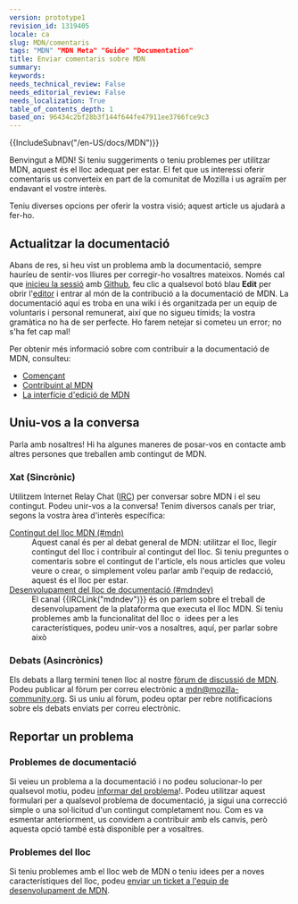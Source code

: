 ```yaml
---
version: prototype1
revision_id: 1319405
locale: ca
slug: MDN/comentaris
tags: "MDN" "MDN Meta" "Guide" "Documentation"
title: Enviar comentaris sobre MDN
summary: 
keywords: 
needs_technical_review: False
needs_editorial_review: False
needs_localization: True
table_of_contents_depth: 1
based_on: 96434c2bf28b3f144f644fe47911ee3766fce9c3
---
```

<div>{{IncludeSubnav("/en-US/docs/MDN")}}</div>

<p>Benvingut a MDN! Si teniu suggeriments o teniu problemes per utilitzar MDN, aquest és el lloc adequat per estar. El fet que us interessi oferir comentaris us converteix en part de la comunitat de Mozilla i us agraïm per endavant el vostre interès<span class="seoSummary">.</span></p>

<p>Teniu diverses opcions per oferir la vostra visió; aquest article us ajudarà a fer-ho.</p>

<h2 id="Update_the_documentation">Actualitzar la documentació</h2>

<p>Abans de res, si heu vist un problema amb la documentació, sempre hauríeu de sentir-vos lliures per corregir-ho vosaltres mateixos. Només cal que <a href="/en-US/docs/MDN/Contribute/Howto/Create_an_MDN_account">inicieu la sessió</a> amb <a href="https://github.com/">Github</a>, feu clic a qualsevol botó blau <strong>Edit</strong> per obrir l'<a href="/en-US/docs/MDN/Contribute/Editor">editor</a> i entrar al món de la contribució a la documentació de MDN. La documentació aquí es troba en una wiki i és organitzada per un equip de voluntaris i personal remunerat, així que no sigueu tímids; la vostra gramàtica no ha de ser perfecte. Ho farem netejar si cometeu un error; no s'ha fet cap mal!</p>

<p>Per obtenir més informació sobre com contribuir a la documentació de MDN, consulteu:</p>

<ul>
 <li><a href="/en-US/docs/Project:Getting_started" title="/en-US/docs/Project:Getting_started">Començant</a></li>
 <li><a href="/en-US/docs/MDN/Contribute">Contribuint al MDN</a></li>
 <li><a href="/en-US/docs/MDN/Contribute/Editor" title="/en-US/docs/Project:MDN_editing_interface">La interfície d'edició de MDN</a></li>
</ul>

<h2 id="Join_the_conversation"><span id="result_box" lang="ca"><span>Uniu-vos a la conversa</span></span></h2>

<p><span id="result_box" lang="ca"><span>Parla amb nosaltres!</span> <span>Hi ha algunes maneres de posar-vos en contacte amb altres persones que treballen amb contingut de MDN.</span></span></p>

<h3 id="(Synchronous)_Chat">Xat (Sincrònic)</h3>

<p>Utilitzem Internet Relay Chat (<a href="https://wiki.mozilla.org/IRC" title="/en-US/docs/">IRC</a>) per conversar sobre MDN i el seu contingut. Podeu unir-vos a la conversa! Tenim diversos canals per triar, segons la vostra àrea d'interès específica:</p>

<dl>
 <dt><a href="irc://irc.mozilla.org/mdn" title="irc://irc.mozilla.org/mdn">Contingut del lloc MDN (#mdn)</a></dt>
 <dd>Aquest canal és per al debat general de MDN: utilitzar el lloc, llegir contingut del lloc i contribuir al contingut del lloc. Si teniu preguntes o comentaris sobre el contingut de l'article, els nous articles que voleu veure o crear, o simplement voleu parlar amb l'equip de redacció, aquest és el lloc per estar.</dd>
 <dt><a href="irc://irc.mozilla.org/mdndev" title="irc://irc.mozilla.org/mdndev">Desenvolupament del lloc de documentació (#mdndev)</a></dt>
 <dd>El canal {{IRCLink("mdndev")}} és on parlem sobre el treball de desenvolupament de la plataforma que executa el lloc MDN. Si teniu problemes amb la funcionalitat del lloc o&nbsp; idees per a les característiques, podeu unir-vos a nosaltres, aquí, per parlar sobre això</dd>
</dl>

<h3 id="(Asynchronous)_Discussions">Debats (Asincrònics)</h3>

<p>Els debats a llarg termini tenen lloc al nostre <a href="https://discourse.mozilla-community.org/c/mdn">fòrum de discussió de MDN</a>. Podeu publicar al fòrum per correu electrònic a <a href="mailto://mdn@mozilla-community.org">mdn@mozilla-community.org</a>. Si us uniu al fòrum, podeu optar per rebre notificacions sobre els debats enviats per correu electrònic.</p>

<h2 id="Report_an_issue">Reportar un problema</h2>

<h3 id="Documentation_issues">Problemes de documentació</h3>

<p>Si veieu un problema a la documentació i no podeu solucionar-lo per qualsevol motiu, podeu <a href="https://bugzilla.mozilla.org/form.doc">informar del problema</a>!. Podeu utilitzar aquest formulari per a qualsevol problema de documentació, ja sigui una correcció simple o una sol·licitud d'un contingut completament nou. Com es va esmentar anteriorment, us convidem a contribuir amb els canvis, però aquesta opció també està disponible per a vosaltres.</p>

<h3 id="Site_issues">Problemes del lloc</h3>

<p>Si teniu problemes amb el lloc web de MDN o teniu idees per a noves característiques del lloc, podeu <a href="https://bugzilla.mozilla.org/form.mdn">enviar un ticket a l'equip de desenvolupament de MDN</a>.</p>

